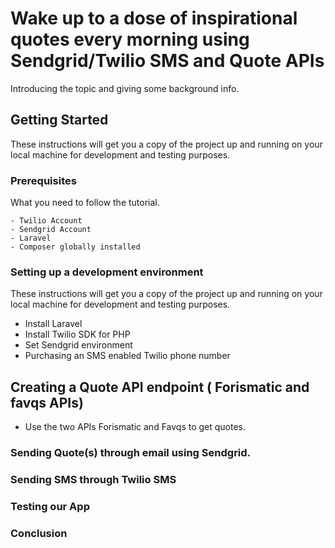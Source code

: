 # Wake up to a dose of inspirational quotes every morning using Sendgrid/Twilio SMS and Quote APIs

Introducing the topic and giving some background info.

## Getting Started

These instructions will get you a copy of the project up and running on your local machine for development and testing purposes. 

### Prerequisites

What you need to follow the tutorial.

```
- Twilio Account
- Sendgrid Account
- Laravel
- Composer globally installed
```

### Setting up a development environment
These instructions will get you a copy of the project up and running on your local machine for development and testing purposes. 
* Install Laravel
* Install Twilio SDK for PHP
* Set Sendgrid environment
* Purchasing an SMS enabled Twilio phone number

## Creating a Quote API endpoint ( Forismatic and favqs APIs)

  * Use the two APIs Forismatic and Favqs to get quotes.
  
### Sending Quote(s) through email using Sendgrid.

### Sending SMS through Twilio SMS

### Testing our App

###  Conclusion

